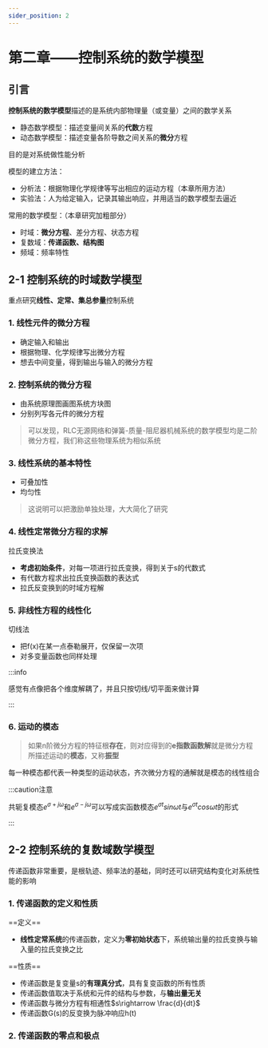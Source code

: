 ```yaml
---
sider_position: 2
---
```


# 第二章——控制系统的数学模型

## 引言

**控制系统的数学模型**描述的是系统内部物理量（或变量）之间的数学关系

- 静态数学模型：描述变量间关系的**代数**方程
- 动态数学模型：描述变量各阶导数之间关系的**微分**方程

目的是对系统做性能分析

模型的建立方法：

- 分析法：根据物理化学规律等写出相应的运动方程（本章所用方法）
- 实验法：人为给定输入，记录其输出响应，并用适当的数学模型去逼近

常用的数学模型：（本章研究加粗部分）

- 时域：**微分方程**、差分方程、状态方程
- 复数域：**传递函数、结构图**
- 频域：频率特性

## 2-1 控制系统的时域数学模型

重点研究**线性、定常、集总参量**控制系统

### 1. 线性元件的微分方程

- 确定输入和输出
- 根据物理、化学规律写出微分方程
- 想去中间变量，得到输出与输入的微分方程

### 2. 控制系统的微分方程

- 由系统原理图画图系统方块图
- 分别列写各元件的微分方程

> 可以发现，RLC无源网络和弹簧-质量-阻尼器机械系统的数学模型均是二阶微分方程，我们称这些物理系统为相似系统

### 3. 线性系统的基本特性

- 可叠加性
- 均匀性

> 这说明可以把激励单独处理，大大简化了研究

### 4. 线性定常微分方程的求解

拉氏变换法

- **考虑初始条件**，对每一项进行拉氏变换，得到关于s的代数式
- 有代数方程求出拉氏变换函数的表达式
- 拉氏反变换到的时域方程解

### 5. 非线性方程的线性化

切线法

- 把f(x)在某一点泰勒展开，仅保留一次项
- 对多变量函数也同样处理

:::info

感觉有点像把各个维度解耦了，并且只按切线/切平面来做计算

:::

### 6. 运动的模态

> 如果n阶微分方程的特征根**存在**，则对应得到的**e指数函数解**就是微分方程所描述运动的**模态**，又称**振型**

每一种模态都代表一种类型的运动状态，齐次微分方程的通解就是模态的线性组合

:::caution注意

共轭复模态$e^{\sigma+j\omega}$和$e^{\sigma-j\omega}$可以写成实函数模态$e^{\sigma t}sin\omega t$与$e^{\sigma t}cos\omega t$的形式

:::

## 2-2 控制系统的复数域数学模型

传递函数非常重要，是根轨迹、频率法的基础，同时还可以研究结构变化对系统性能的影响

### 1. 传递函数的定义和性质

==定义==

- **线性定常系统**的传递函数，定义为**零初始状态**下，系统输出量的拉氏变换与输入量的拉氏变换之比

==性质==

- 传递函数是复变量s的**有理真分式**，具有复变函数的所有性质
- 传递函数值取决于系统和元件的结构与参数，与**输出量无关**
- 传递函数与微分方程有相通性$s\rightarrow \frac{d}{dt}$
- 传递函数G(s)的反变换为脉冲响应h(t)

### 2. 传递函数的零点和极点

